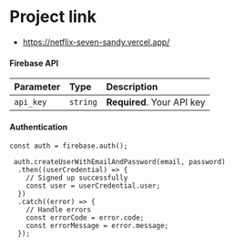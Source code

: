 
# Project link
- https://netflix-seven-sandy.vercel.app/



#### Firebase API


| Parameter | Type     | Description                |
| :-------- | :------- | :------------------------- |
| `api_key` | `string` | **Required**. Your API key |

#### Authentication

```http
const auth = firebase.auth();

 auth.createUserWithEmailAndPassword(email, password)
  .then((userCredential) => {
    // Signed up successfully
    const user = userCredential.user;
  })
  .catch((error) => {
    // Handle errors
    const errorCode = error.code;
    const errorMessage = error.message;
  });
```
